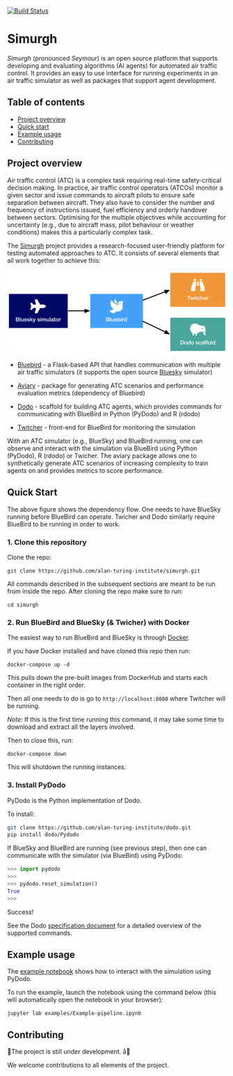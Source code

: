 [![Build Status](https://travis-ci.com/alan-turing-institute/simurgh.svg?branch=master)](https://travis-ci.com/alan-turing-institute/simurgh)

# Simurgh

*Simurgh* (pronounced _Seymour_) is an open source platform that supports developing
and evaluating algorithms (AI agents) for automated air traffic control. It provides
an easy to use interface for running experiments in an air traffic simulator as well as packages that support agent development.

## Table of contents

- [Project overview](#project-overview)
- [Quick start](#quick-start)
- [Example usage](#example-usage)
- [Contributing](#contributing)

## Project overview

Air traffic control (ATC) is a complex task requiring real-time safety-critical decision
making. In practice, air traffic control operators (ATCOs) monitor a given sector and issue commands
to aircraft pilots to ensure safe separation between aircraft. They also have to consider
the number and frequency of instructions issued, fuel efficiency and orderly handover between sectors.
Optimising for the multiple objectives while accounting for uncertainty (e.g., due to aircraft mass, pilot behaviour or weather conditions) makes this a particularly complex task.

The [Simurgh](https://en.wikipedia.org/wiki/Simurgh) project provides a research-focused user-friendly
platform for testing automated approaches to ATC. It consists of several elements that
all work together to achieve this:

![](./docs/img/simurgh-deps.png)

- [Bluebird](https://github.com/alan-turing-institute/bluebird) - a Flask-based API that handles communication with multiple air traffic simulators (it supports the open source [Bluesky](https://github.com/alan-turing-institute/bluesky) simulator)

- [Aviary](https://github.com/alan-turing-institute/aviary) - package for generating ATC scenarios and performance evaluation metrics (dependency of Bluebird)

- [Dodo](https://github.com/alan-turing-institute/dodo) - scaffold for building ATC agents, which provides commands for communicating with BlueBird in Python (PyDodo) and R (rdodo)

- [Twitcher](https://github.com/alan-turing-institute/twitcher) - front-end for BlueBird for monitoring the simulation

With an ATC simulator (e.g., BlueSky) and BlueBird running, one can observe and interact with the simulation via BlueBird using Python (PyDodo), R (rdodo) or Twicher. The aviary package allows one to synthetically generate ATC scenarios of increasing complexity to train agents on and provides metrics to score performance.

## Quick Start

The above figure shows the dependency flow. One needs to have BlueSky running before BlueBird can operate.
Twicher and Dodo similarly require BlueBird to be running in order to work.

### 1. Clone this repository

Clone the repo:

```{bash}
git clone https://github.com/alan-turing-institute/simurgh.git
```

All commands described in the subsequent sections are meant to be run from inside the repo. After cloning the repo make sure to run:

```{bash}
cd simurgh
```

### 2. Run BlueBird and BlueSky (& Twicher) with Docker

The easiest way to run BlueBird and BlueSky is through [Docker](https://www.docker.com).

If you have Docker installed and have cloned this repo then run:

```{bash}
docker-compose up -d
```

This pulls down the pre-built images from DockerHub and
starts each container in the right order.

Then all one needs to do is go to
`http://localhost:8080` where Twitcher will be running.

_Note_: If this is the first time running this command, it may take some time to
download and extract all the layers involved.

Then to close this, run:

```
docker-compose down
```

This will shutdown the running instances.

### 3. Install PyDodo

PyDodo is the Python implementation of Dodo.

To install:

```bash
git clone https://github.com/alan-turing-institute/dodo.git
pip install dodo/Pydodo
```

If BlueSky and BlueBird are running (see previous step), then one can communicate with the simulator (via
BlueBird) using PyDodo:

```python
>>> import pydodo
>>>
>>> pydodo.reset_simulation()
True
>>>
```

Success!

See the Dodo [specification document](https://github.com/alan-turing-institute/dodo/blob/master/Specification.md) for a detailed overview of the supported commands.

## Example usage

The [example notebook](examples/Example-pipeline.ipynb) shows how to interact with the simulation using PyDodo.

To run the example, launch the notebook using the command below (this will automatically open the notebook in your browser):

 ```{bash}
 jupyter lab examples/Example-pipeline.ipynb
 ```

## Contributing

🚧The project is still under development. å🚧

We welcome contributions to all elements of the project.
